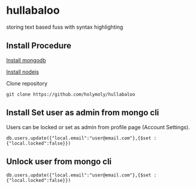 hullabaloo
==========

storing text based fuss with syntax highlighting

Install Procedure
-----------------

[Install mongodb](http://docs.mongodb.org/manual/installation/)

[Install nodejs](http://nodejs.org/)

Clone repository
```
git clone https://github.com/holymoly/hullabaloo
```

Install
Set user as admin from mongo cli
--------------------------

Users can be locked or set as admin from profile page (Account Settings).
```
db.users.update({"local.email":"user@email.com"},{$set : {"local.locked":false}})
```

Unlock user from mongo cli
--------------------------

```
db.users.update({"local.email":"user@email.com"},{$set : {"local.locked":false}})
```